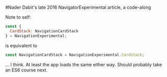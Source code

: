 #Nader Dabit's late 2016 NavigatorExperimental article, a code-along

Note to self:
```javascript
const {
  CardStack: NavigationCardStack
} = NavigationExperimental;
```
is equivalent to
```javascript
const NavigationCardStack = NavigationExperimental.CardStack;
```
... I think. At least the app loads the same either way. Should probably take an ES6 course next.